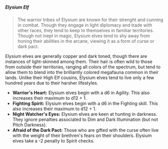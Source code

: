 ##### Elysium Elf
> The warrior tribes of Elysium are known for their strenght and cunning in combat. Though they engage in light diplomacy and trade with other races, they tend to keep to themselves in familiar territories. Though not inept in magic, Elysium elves tend to shy away from honing their abilities in the arcane, viewing it as a form of curse or dark pact.

Elysium elves are generally copper and dark toned, though there are instances of light-skinned among them. Their hair is often wild to those from outside their territories, ranging all colors of the spectrum, but tend to allow them to blend into the brilliantly colored megafauna common in their lands. Unlike their High Elf cousins, Elysium elves tend to live only a few hundred years due to their harsher lifestyles.

- **Warrior's Heart:** Elysium elves begin with a d6 in Agility. This also increases their maximum to d12 + 1.
- **Fighting Spirit:** Elysium elves begin with a d6 in the Fighting skill. This also increases their maximum to d12 + 1.
- **Night Watcher's Eyes:** Elysium elves are keen at hunting in darkness. They ignore penalties associated to Dim and Dark Illumination (but not Pitch Darkness).
- **Afraid of the Dark Pact:** Those who are gifted with the curse often live with the weight of their brethren's fears on their shoulders. Elysium elves take a -2 penalty to Spirit checks.